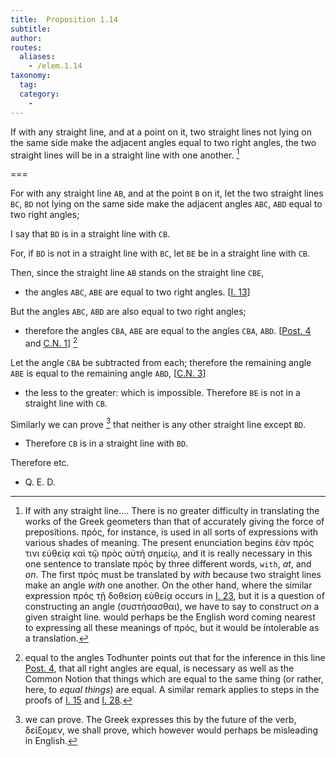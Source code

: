 ```yaml
---
title:  Proposition 1.14
subtitle:
author:
routes:
  aliases:
    - /elem.1.14
taxonomy:
  tag:
  category:
    -
---
```


If with any straight line, and at a point on it, two straight lines not lying on the same side make the adjacent angles equal to two right angles, the two straight lines will be in a straight line with one another. [^1]

===

For with any straight line `AB`, and at the point `B` on it, let the two straight lines `BC`, `BD` not lying on the same side make the adjacent angles `ABC`, `ABD` equal to two right angles;

I say that `BD` is in a straight line with `CB`.

For, if `BD` is not in a straight line with `BC`, let `BE` be in a straight line with `CB`.

Then, since the straight line `AB` stands on the straight line `CBE`,

- the angles `ABC`, `ABE` are equal to two right angles. [<a href="/elem.1.13">I. 13</a>]

But the angles `ABC`, `ABD` are also equal to two right angles;

- therefore the angles `CBA`, `ABE` are equal to the angles `CBA`, `ABD`. [<a href="/elem.1.post.4">Post. 4</a> and <a href="/elem.1.c.n.1">C.N. 1</a>] [^2]

Let the angle `CBA` be subtracted from each; therefore the remaining angle `ABE` is equal to the remaining angle `ABD`, [<a href="/elem.1.c.n.3">C.N. 3</a>]

- the less to the greater: which is impossible. Therefore `BE` is not in a straight line with `CB`.

Similarly we can prove [^3] that neither is any other straight line except `BD`. <pb n="277"/>

- Therefore `CB` is in a straight line with `BD`.

Therefore etc.

- Q. E. D.

[^1]: If with any straight line....
    There is no greater difficulty in translating the works of the Greek geometers than that of accurately giving the force of prepositions. <foreign lang="greek">πρός</foreign>, for instance, is used in all sorts of expressions with various shades of meaning. The present enunciation begins <foreign lang="greek">ἐὰν πρός τινι εὐθείᾳ καὶ τῷ πρὸς αὐτῆ σημείῳ</foreign>, and it is really necessary in this one sentence to translate <foreign lang="greek">πρός</foreign> by three different words, `with`, <em>at</em>, and <em>on</em>. The first <foreign lang="greek">πρός</foreign> must be translated by <em>with</em> because two straight lines <quote>make</quote> an angle <em>with</em> one another. On the other hand, where the similar expression <foreign lang="greek">πρὸς τῇ δοθείση εὐθείᾳ</foreign> occurs in <a href="/elem.1.23">I. 23</a>, but it is a question of <quote>constructing</quote> an angle (<foreign lang="greek">συστἡσασθαι</foreign>), we have to say <quote>to construct <em>on</em> a given straight line.</quote> <title>Against</title> would perhaps be the English word coming nearest to expressing all these meanings of <foreign lang="greek">πρός</foreign>, but it would be intolerable as a translation.

[^2]: equal to the angles
    Todhunter points out that for the inference in this line <a href="/elem.1.post.4">Post. 4</a>, that all right angles are equal, is necessary as well as the Common Notion that things which are equal to the same thing (or rather, here, to <em>equal things</em>) are equal. A similar remark applies to steps in the proofs of <a href="/elem.1.15">I. 15</a> and <a href="/elem.1.28">I. 28</a>.

[^3]: we can prove.
    The Greek expresses this by the future of the verb, <foreign lang="greek">δείξομεν</foreign>, <quote>we shall prove,</quote> which however would perhaps be misleading in English.
